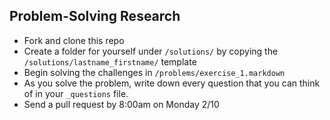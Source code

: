 ## Problem-Solving Research

* Fork and clone this repo
* Create a folder for yourself under `/solutions/` by copying the `/solutions/lastname_firstname/` template
* Begin solving the challenges in `/problems/exercise_1.markdown`
* As you solve the problem, write down every question that you can think of in your `_questions` file.
* Send a pull request by 8:00am on Monday 2/10